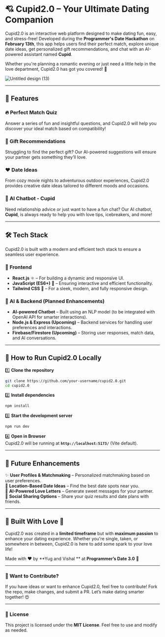 # 💘 Cupid2.0 – Your Ultimate Dating Companion  

Cupid2.0 is an interactive web platform designed to make dating fun, easy, and stress-free! Developed during the **Programmer's Date Hackathon** on **February 13th**, this app helps users find their perfect match, explore unique date ideas, get personalized gift recommendations, and chat with an AI-powered assistant named **Cupid**.  

Whether you're planning a romantic evening or just need a little help in the love department, Cupid2.0 has got you covered! 💝  

![Untitled design (13)](https://github.com/user-attachments/assets/9f64e9ba-e0dc-46df-a9c1-66ecc27c8bb7)

---  


## 🌟 Features  

### 🔥 **Perfect Match Quiz**  
Answer a series of fun and insightful questions, and Cupid2.0 will help you discover your ideal match based on compatibility!  

### 🎁 **Gift Recommendations**  
Struggling to find the perfect gift? Our AI-powered suggestions will ensure your partner gets something they’ll love.  

### ❤️ **Date Ideas**  
From cozy movie nights to adventurous outdoor experiences, Cupid2.0 provides creative date ideas tailored to different moods and occasions.  

### 🤖 **AI Chatbot - Cupid**  
Need relationship advice or just want to have a fun chat? Our AI chatbot, **Cupid**, is always ready to help you with love tips, icebreakers, and more!  

---  

## 🛠 Tech Stack  

Cupid2.0 is built with a modern and efficient tech stack to ensure a seamless user experience.  

### 📌 **Frontend**  
- **React.js** ⚛️ – For building a dynamic and responsive UI.  
- **JavaScript (ES6+)** 🚀 – Ensuring interactive and efficient functionality.  
- **Tailwind CSS** 🎨 – For a sleek, modern, and fully responsive design.  

### 🤖 **AI & Backend (Planned Enhancements)**  
- **AI-powered Chatbot** – Built using an NLP model (to be integrated with OpenAI API for smarter interactions).  
- **Node.js & Express (Upcoming)** – Backend services for handling user preferences and interactions.  
- **Firebase/Firestore (Upcoming)** – Storing user responses, match data, and AI conversations.  

---  

## 🚀 How to Run Cupid2.0 Locally  

1️⃣ **Clone the repository**  
```sh  
git clone https://github.com/your-username/cupid2.0.git  
cd cupid2.0  
```

2️⃣ **Install dependencies**  
```sh  
npm install  
```

3️⃣ **Start the development server**  
```sh  
npm run dev  
```

4️⃣ **Open in Browser**  
Cupid2.0 will be running at **`http://localhost:5173/`** (Vite default).  

---  

## 🎯 Future Enhancements  

✨ **User Profiles & Matchmaking** – Personalized matchmaking based on user preferences.  
📍 **Location-Based Date Ideas** – Find the best date spots near you.  
💌 **AI-Powered Love Letters** – Generate sweet messages for your partner.  
🔗 **Social Sharing Options** – Share your quiz results and date plans with friends.  

---  

## 🎉 Built With Love 💖  

Cupid2.0 was created in a **limited timeframe** but with **maximum passion** to enhance your dating experience. Whether you're single, taken, or somewhere in between, Cupid2.0 is here to add some spark to your love life!  

Made with ❤️ by **Yug and Vishal ** at **Programmer’s Date 3.0** 🚀  

---  

### 📩 Want to Contribute?  

If you have ideas or want to enhance Cupid2.0, feel free to contribute! Fork the repo, make changes, and submit a PR. Let’s make dating smarter together! 😍  

---  

### 📜 License  
This project is licensed under the **MIT License**. Feel free to use and modify as needed.  

